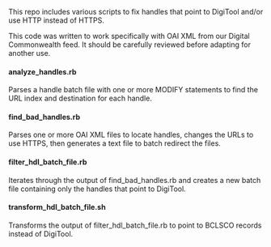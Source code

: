 This repo includes various scripts to fix handles that point to DigiTool and/or
use HTTP instead of HTTPS.

This code was written to work specifically with OAI XML from our 
Digital Commonwealth feed. It should be carefully reviewed before adapting 
for another use.

#### analyze_handles.rb
Parses a handle batch file with one or more MODIFY statements to find the URL 
index and destination for each handle.

#### find_bad_handles.rb
Parses one or more OAI XML files to locate handles, changes the
URLs to use HTTPS, then generates a text file to batch redirect the files.

#### filter_hdl_batch_file.rb
Iterates through the output of find_bad_handles.rb and creates a new batch file
containing only the handles that point to DigiTool.

#### transform_hdl_batch_file.sh
Transforms the output of filter_hdl_batch_file.rb to point to BCLSCO records 
instead of DigiTool.
